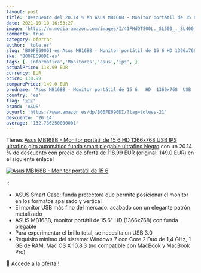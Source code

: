 ```yaml
---
layout: post
title: 'Descuento del 20.14 % en Asus MB168B - Monitor portátil de 15 6  '
date: 2021-10-10 16:53:27
image: 'https://m.media-amazon.com/images/I/41FHdQTS00L._SL500_._SL400_.jpg'
comments: true
category: ofertas
author: 'tole.es'
slug: 'B00FE690DI-es Asus MB168B - Monitor portátil de 15 6 HD 1366x768 USB IPS...'
sku: 'B00FE690DI-es'
tags: [ 'Informática','Monitores','asus','ips', ]
actualPrice: 118.99 EUR
currency: EUR
price: 118.99
comparePrice: 149.0 EUR
prodname: 'Asus MB168B - Monitor portátil de 15 6   HD  1366x768  USB  IPS  ultrafino  giro automático  funda smart plegable  ultrafino  Negro'
country: 'es'
flag: '🇪🇸'
brand: 'ASUS'
buyurl: 'https://www.amazon.es/dp/B00FE690DI/?tag=tolees-21'
descuento: '20.14'
average: '132.736250000001'
---
```


Tienes [Asus MB168B - Monitor portátil de 15 6   HD  1366x768  USB  IPS  ultrafino  giro automático  funda smart plegable  ultrafino  Negro](https://www.amazon.es/dp/B00FE690DI/?tag=tolees-21) con un 20.14 % de descuento con precio de oferta de 118.99 EUR (original: 149.0 EUR) en el siguiente enlace!

[![Asus MB168B - Monitor portátil de 15 6  ](https://m.media-amazon.com/images/I/41FHdQTS00L._SL500_._SL400_.jpg)](https://www.amazon.es/dp/B00FE690DI/?tag=tolees-21)

ℹ️:

- ASUS Smart Case: funda protectora que permite posicionar el monitor en los formatos apaisado y vertical
- El monitor USB más fino del mercado: acabado con un elegante patrón metalizado
- ASUS MB168B, monitor portátil de 15.6" HD (1366x768) con funda plegable
- Para experimentar el brillo total, se necesita un USB 3.0
- Requisito mínimo del sistema: Windows 7 con Core 2 Duo de 1,4 GHz, 1 GB de RAM, Mac OS X 10.8.3 (no compatible con MacBook y MacBook Pro)

[🛒 Accede a la oferta!!](https://www.amazon.es/dp/B00FE690DI/?tag=tolees-21)
